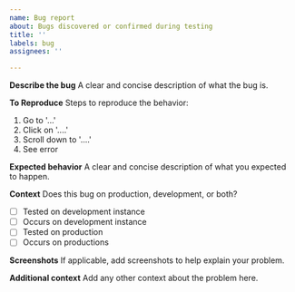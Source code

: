 ```yaml
---
name: Bug report
about: Bugs discovered or confirmed during testing
title: ''
labels: bug
assignees: ''

---
```


**Describe the bug**
A clear and concise description of what the bug is.

**To Reproduce**
Steps to reproduce the behavior:
1. Go to '...'
2. Click on '....'
3. Scroll down to '....'
4. See error

**Expected behavior**
A clear and concise description of what you expected to happen.

**Context**
Does this bug on production, development, or both?
- [ ] Tested on development instance
- [ ] Occurs on development instance
- [ ] Tested on production
- [ ] Occurs on productions

**Screenshots**
If applicable, add screenshots to help explain your problem.

**Additional context**
Add any other context about the problem here.
